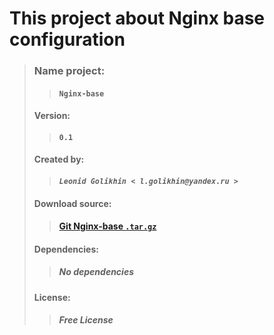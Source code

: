 
# This project about Nginx base configuration

> ### Name project:  
>> #### **`Nginx-base`**
> #### Version: 
>> #### ```0.1```
>#### Created by:
>> #### *`Leonid Golikhin < l.golikhin@yandex.ru >`*
> #### Download source:
>> #### [Git Nginx-base `.tar.gz`](https://gitlab.rebrainme.com/devops_users_repos/779/rebrain-devops-task1/-/archive/master/rebrain-devops-task1-master.tar.gz)
> #### Dependencies:
>> ##### ***No dependencies***
> #### License:
>> ##### ***Free License***


